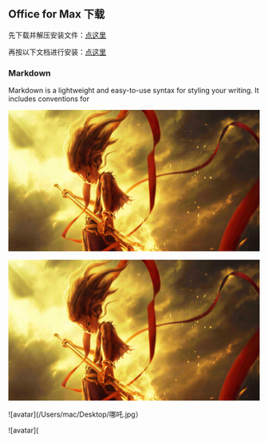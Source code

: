 ## Office for Max 下载

先下载并解压安装文件：[点这里](https://nic.nju.edu.cn/_upload/article/files/67/d8/2f5df32b40b1910b9fe499d87c99/f4a05282-8edc-4a6f-9be2-a68d0120054d.rar) 

再按以下文档进行安装：[点这里](https://nic.nju.edu.cn/_upload/article/files/67/d8/2f5df32b40b1910b9fe499d87c99/8b4500e4-c67f-4458-8dc0-1e574b31e819.pdf) 




### Markdown

Markdown is a lightweight and easy-to-use syntax for styling your writing. It includes conventions for

![avatar](https://github.com/MrDong2021/MrDong2021.github.io/blob/master/%E5%93%AA%E5%90%92.jpg)


![avatar](https://github.com/MrDong2021/MrDong2021.github.io/raw/master/哪吒.jpg)

![avatar](/Users/mac/Desktop/哪吒.jpg）

![avatar](

```markdown



```
